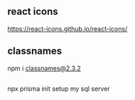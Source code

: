 ## react icons 

https://react-icons.github.io/react-icons/

## classnames

 npm i classnames@2.3.2

##

npx prisma init
setup my sql server